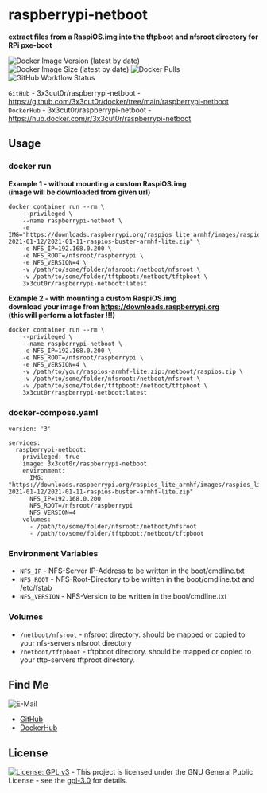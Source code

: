 # raspberrypi-netboot

**extract files from a RaspiOS.img into the tftpboot and nfsroot directory for RPi pxe-boot**  

![Docker Image Version (latest by date)](https://img.shields.io/docker/v/3x3cut0r/raspberrypi-netboot)
![Docker Image Size (latest by date)](https://img.shields.io/docker/image-size/3x3cut0r/raspberrypi-netboot)
![Docker Pulls](https://img.shields.io/docker/pulls/3x3cut0r/raspberrypi-netboot)
![GitHub Workflow Status](https://img.shields.io/github/workflow/status/3x3cut0r/docker/build%20raspberrypi-netboot)

`GitHub` - 3x3cut0r/raspberrypi-netboot - https://github.com/3x3cut0r/docker/tree/main/raspberrypi-netboot  
`DockerHub` - 3x3cut0r/raspberrypi-netboot - https://hub.docker.com/r/3x3cut0r/raspberrypi-netboot

## Usage

### docker run

**Example 1 - without mounting a custom RaspiOS.img**  
**(image will be downloaded from given url)**  
```shell
docker container run --rm \
    --privileged \
    --name raspberrypi-netboot \
    -e IMG="https://downloads.raspberrypi.org/raspios_lite_armhf/images/raspios_lite_armhf-2021-01-12/2021-01-11-raspios-buster-armhf-lite.zip" \
    -e NFS_IP=192.168.0.200 \
    -e NFS_ROOT=/nfsroot/raspberrypi \
    -e NFS_VERSION=4 \
    -v /path/to/some/folder/nfsroot:/netboot/nfsroot \
    -v /path/to/some/folder/tftpboot:/netboot/tftpboot \
    3x3cut0r/raspberrypi-netboot:latest
```

**Example 2 - with mounting a custom RaspiOS.img**  
**download your image from https://downloads.raspberrypi.org**  
**(this will perform a lot faster !!!)**  
```shell
docker container run --rm \
    --privileged \
    --name raspberrypi-netboot \
    -e NFS_IP=192.168.0.200 \
    -e NFS_ROOT=/nfsroot/raspberrypi \
    -e NFS_VERSION=4 \
    -v /path/to/your/raspios-armhf-lite.zip:/netboot/raspios.zip \
    -v /path/to/some/folder/nfsroot:/netboot/nfsroot \
    -v /path/to/some/folder/tftpboot:/netboot/tftpboot \
    3x3cut0r/raspberrypi-netboot:latest
```

### docker-compose.yaml

```shell
version: '3'

services:
  raspberrypi-netboot:
    privileged: true
    image: 3x3cut0r/raspberrypi-netboot
    environment:
      IMG: "https://downloads.raspberrypi.org/raspios_lite_armhf/images/raspios_lite_armhf-2021-01-12/2021-01-11-raspios-buster-armhf-lite.zip"
      NFS_IP=192.168.0.200
      NFS_ROOT=/nfsroot/raspberrypi
      NFS_VERSION=4
    volumes:
      - /path/to/some/folder/nfsroot:/netboot/nfsroot
      - /path/to/some/folder/tftpboot:/netboot/tftpboot
```

### Environment Variables

* `NFS_IP` - NFS-Server IP-Address to be written in the boot/cmdline.txt  
* `NFS_ROOT` - NFS-Root-Directory to be written in the boot/cmdline.txt and /etc/fstab  
* `NFS_VERSION` - NFS-Version to be written in the boot/cmdline.txt

### Volumes

* `/netboot/nfsroot` - nfsroot directory. should be mapped or copied to your nfs-servers nfsroot directory
* `/netboot/tftpboot`  - tftpboot directory. should be mapped or copied to your tftp-servers tftproot directory.

## Find Me

![E-Mail](https://img.shields.io/badge/E--Mail-executor55%40gmx.de-red)
* [GitHub](https://github.com/3x3cut0r)
* [DockerHub](https://hub.docker.com/u/3x3cut0r)

## License <a name="license"></a>

[![License: GPL v3](https://img.shields.io/badge/License-GPLv3-blue.svg)](https://www.gnu.org/licenses/gpl-3.0) - This project is licensed under the GNU General Public License - see the [gpl-3.0](https://www.gnu.org/licenses/gpl-3.0.en.html) for details.
